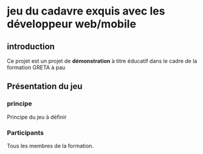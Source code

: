 # jeu du cadavre exquis avec les développeur web/mobile
## introduction
Ce projet est un projet de **démonstration** à titre éducatif dans le cadre de la formation GRETA à pau

## Présentation du jeu
### principe
Principe du jeu à définir

### Participants
Tous les membres de la formation.
